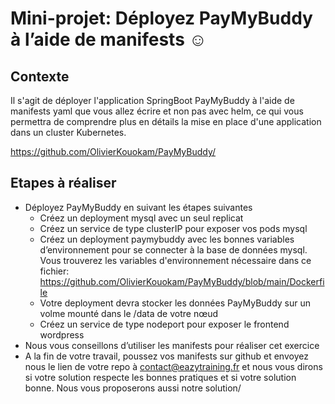 # Mini-projet: Déployez PayMyBuddy à l’aide de manifests ☺

## Contexte
Il s'agit de déployer l'application SpringBoot PayMyBuddy à l'aide de manifests yaml que vous allez écrire et non pas avec helm,
ce qui vous permettra de comprendre plus en détails la mise en place d'une application dans un cluster Kubernetes.

https://github.com/OlivierKouokam/PayMyBuddy/

## Etapes à réaliser

- Déployez PayMyBuddy en suivant les étapes suivantes
     - Créez un deployment mysql avec un seul replicat
     - Créez un service de type clusterIP pour exposer vos pods mysql
     - Créez un deployment paymybuddy avec les bonnes variables d’environnement pour se connecter à la base de données mysql. Vous trouverez les variables d'environnement nécessaire dans ce fichier: https://github.com/OlivierKouokam/PayMyBuddy/blob/main/Dockerfile
     - Votre deployment devra stocker les données PayMyBuddy sur un volme mounté dans le /data de votre nœud
     - Créez un service de type nodeport pour exposer le frontend wordpress
- Nous vous conseillons d’utiliser les manifests pour réaliser cet exercice
- A la fin de votre travail, poussez vos manifests sur github et envoyez nous le lien de votre repo à
contact@eazytraining.fr et nous vous dirons si votre solution respecte les bonnes pratiques et si votre solution
bonne. Nous vous proposerons aussi notre solution/

